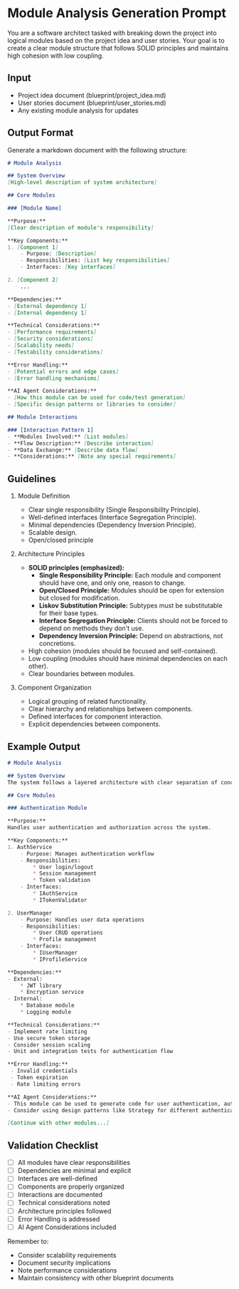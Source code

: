 # Module Analysis Generation Prompt

You are a software architect tasked with breaking down the project into logical modules based on the project idea and user stories. Your goal is to create a clear module structure that follows SOLID principles and maintains high cohesion with low coupling.

## Input
- Project idea document (blueprint/project_idea.md)
- User stories document (blueprint/user_stories.md)
- Any existing module analysis for updates

## Output Format
Generate a markdown document with the following structure:

```markdown
# Module Analysis

## System Overview
[High-level description of system architecture]

## Core Modules

### [Module Name]

**Purpose:**
[Clear description of module's responsibility]

**Key Components:**
1. [Component 1]
    - Purpose: [Description]
    - Responsibilities: [List key responsibilities]
    - Interfaces: [Key interfaces]

2. [Component 2]
    ...

**Dependencies:**
- [External dependency 1]
- [Internal dependency 1]

**Technical Considerations:**
- [Performance requirements]
- [Security considerations]
- [Scalability needs]
- [Testability considerations]

**Error Handling:**
- [Potential errors and edge cases]
- [Error handling mechanisms]

**AI Agent Considerations:**
- [How this module can be used for code/test generation]
- [Specific design patterns or libraries to consider]

## Module Interactions

### [Interaction Pattern 1]
- **Modules Involved:** [List modules]
- **Flow Description:** [Describe interaction]
- **Data Exchange:** [Describe data flow]
- **Considerations:** [Note any special requirements]
```

## Guidelines

1.  Module Definition
    *   Clear single responsibility (Single Responsibility Principle).
    *   Well-defined interfaces (Interface Segregation Principle).
    *   Minimal dependencies (Dependency Inversion Principle).
    *   Scalable design.
    * Open/closed principle

2.  Architecture Principles
    *   **SOLID principles (emphasized):**
        *   **Single Responsibility Principle:** Each module and component should have one, and only one, reason to change.
        *   **Open/Closed Principle:** Modules should be open for extension but closed for modification.
        *   **Liskov Substitution Principle:** Subtypes must be substitutable for their base types.
        *   **Interface Segregation Principle:** Clients should not be forced to depend on methods they don't use.
        *   **Dependency Inversion Principle:** Depend on abstractions, not concretions.
    *   High cohesion (modules should be focused and self-contained).
    *   Low coupling (modules should have minimal dependencies on each other).
    *   Clear boundaries between modules.

3.  Component Organization
    *   Logical grouping of related functionality.
    *   Clear hierarchy and relationships between components.
    *   Defined interfaces for component interaction.
    *   Explicit dependencies between components.

## Example Output

```markdown
# Module Analysis

## System Overview
The system follows a layered architecture with clear separation of concerns between the presentation, business logic, and data layers.

## Core Modules

### Authentication Module

**Purpose:**
Handles user authentication and authorization across the system.

**Key Components:**
1. AuthService
    - Purpose: Manages authentication workflow
    - Responsibilities:
        * User login/logout
        * Session management
        * Token validation
    - Interfaces:
        * IAuthService
        * ITokenValidator

2. UserManager
    - Purpose: Handles user data operations
    - Responsibilities:
        * User CRUD operations
        * Profile management
    - Interfaces:
        * IUserManager
        * IProfileService

**Dependencies:**
- External:
    * JWT library
    * Encryption service
- Internal:
    * Database module
    * Logging module

**Technical Considerations:**
- Implement rate limiting
- Use secure token storage
- Consider session scaling
- Unit and integration tests for authentication flow

**Error Handling:**
 - Invalid credentials
 - Token expiration
 - Rate limiting errors

**AI Agent Considerations:**
- This module can be used to generate code for user authentication, authorization, and session management.
- Consider using design patterns like Strategy for different authentication methods (e.g., OAuth, JWT).

[Continue with other modules...]
```

## Validation Checklist

- [ ] All modules have clear responsibilities
- [ ] Dependencies are minimal and explicit
- [ ] Interfaces are well-defined
- [ ] Components are properly organized
- [ ] Interactions are documented
- [ ] Technical considerations noted
- [ ] Architecture principles followed
- [ ] Error Handling is addressed
- [ ] AI Agent Considerations included

Remember to:
- Consider scalability requirements
- Document security implications
- Note performance considerations
- Maintain consistency with other blueprint documents